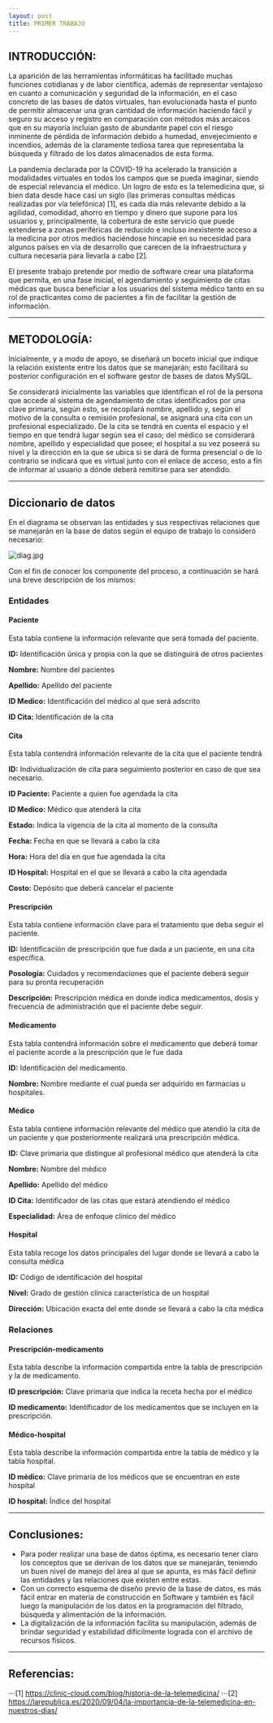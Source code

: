 ```yaml
---
layout: post
title: PRIMER TRABAJO
---
```

## INTRODUCCIÓN:
La aparición de las herramientas informáticas ha facilitado muchas funciones cotidianas y de labor científica, además de representar ventajoso en cuanto a comunicación y seguridad
de la información, en el caso concreto de las bases de datos virtuales, han evolucionada hasta el punto de permitir almacenar una gran cantidad de información haciendo fácil y 
seguro su acceso y registro en comparación con métodos más arcaicos que en su mayoría incluían gasto de abundante papel con el riesgo inminente de pérdida de información debido 
a humedad, envejecimiento e incendios, además de la claramente tediosa tarea que representaba la búsqueda y filtrado de los datos almacenados de esta forma. 

La pandemia declarada por la COVID-19 ha acelerado la transición a modalidades virtuales en todos los campos que se pueda imaginar, siendo de especial relevancia el médico. 
Un logro de esto es la telemedicina que, si bien data desde hace casi un siglo (las primeras consultas médicas realizadas por vía telefónica) [1], es cada día más relevante debido a la agilidad, comodidad, ahorro en tiempo y dinero que supone para los usuarios y, principalmente, la cobertura de este servicio que puede extenderse a zonas periféricas de reducido e incluso inexistente acceso a la medicina por otros medios haciéndose hincapié en su necesidad para algunos países en vía de desarrollo que carecen de la infraestructura y cultura necesaria para llevarla a cabo [2]. 

El presente trabajo pretende por medio de software crear una plataforma que permita, en una fase inicial, el agendamiento y seguimiento de citas médicas que busca beneficiar a los usuarios del sistema médico tanto en su rol de practicantes como de pacientes a fin de facilitar la gestión de información.


---------------------------------------


## METODOLOGÍA:
Inicialmente, y a modo de apoyo, se diseñará un boceto inicial que indique la relación existente entre los datos que se manejarán; esto facilitará su posterior configuración en el software gestor de bases de datos MySQL.


Se considerará inicialmente las variables que identifican el rol de la persona que accede al sistema de agendamiento de citas identificados por una clave primaria, según esto, 
se recopilará nombre, apellido y, según el motivo de la consulta o remisión profesional, se asignará una cita con un profesional especializado. De la cita se tendrá en cuenta el 
espacio y el tiempo en que tendrá lugar según sea el caso; del médico se considerará nombre, apellido y especialidad que posee; el hospital a su vez poseerá su nivel y la 
dirección en la que se ubica si se dará de forma presencial o de lo contrario se indicará que es virtual junto con el enlace de acceso, esto a fin de informar al usuario a 
dónde deberá remitirse para ser atendido.


---------------------------------------



## Diccionario de datos 
En el diagrama se observan las entidades y sus respectivas relaciones que se manejarán en la base de datos según el equipo de trabajo lo consideró necesario:


![diag.jpg](https://github.com/Clasesprogramacion-bio/Clasesprogramacion-bio.github.io/blob/e0fe78095b5a6a5ae3ead589f729b3e4fbbf1032/images/diag.jpg)


Con el fin de conocer los componente del proceso, a continuación se hará una breve descripción de los mismos:
### Entidades
#### Paciente
Esta tabla contiene la información relevante que será tomada del paciente.


**ID:** Identificación única y propia con la que se distinguirá de otros pacientes
	
	
**Nombre:** Nombre del pacientes
	
	
**Apellido:**  Apellido del paciente
	
	
**ID Medico:** Identificación del médico al que será adscrito
	
	
**ID Cita:** Identificación de la cita 


#### Cita
Esta tabla contendrá información relevante de la cita que el paciente tendrá 


**ID:** Individualización de cita para seguimiento posterior en caso de que sea necesario.  
	
	
**ID Paciente:** Paciente a quien fue agendada la cita
	
	
**ID Medico:**  Médico que atenderá la cita
	
	
**Estado:** Indica la vigencia de la cita al momento de la consulta
	
	
**Fecha:** Fecha en que se llevará a cabo la cita 
	
	
**Hora:** Hora del día en que fue agendada la cita
	
	
**ID Hospital:** Hospital en el que se llevará a cabo la cita agendada 
	
	
**Costo:**  Depósito que deberá cancelar el paciente 
	

#### Prescripción
Esta tabla contiene información clave para el tratamiento que deba seguir el paciente. 


**ID:** Identificación de prescripción que fue dada a un paciente, en una cita específica. 
	
	
**Posología:** Cuidados y recomendaciones que el paciente deberá seguir para su pronta recuperación
	
	
**Descripción:** Prescripción médica en donde indica medicamentos, dosis y frecuencia de administración que el paciente debe seguir.
	

#### Medicamento
Esta tabla contendrá información sobre el medicamento que deberá tomar el paciente acorde a la prescripción que le fue dada


**ID:** Identificación del medicamento.
	
	

**Nombre:** Nombre mediante el cual pueda ser adquirido en farmacias u hospitales. 
	
	
#### Médico
Esta tabla contiene información relevante del médico que atendió la cita de un paciente y que posteriormente realizará una prescripción médica.
	
	
**ID:** Clave primaria que distingue al profesional médico que atenderá la cita
	
	
**Nombre:** Nombre del médico
	
	
**Apellido:** Apellido del médico
	
	
**ID Cita:** Identificador de las citas que estará atendiendo el médico
	
	
**Especialidad:** Área de enfoque clínico del médico
	
	
#### Hospital
Esta tabla recoge los datos principales del lugar donde se llevará a cabo la consulta médica
	
	
**ID:** Código de identificación del hospital
	
	
**Nivel:** Grado de gestión clínica característica de un hospital
	
	
**Dirección:** Ubicación exacta del ente donde se llevará a cabo la cita médica

### Relaciones
#### Prescripción-medicamento
Esta tabla describe la información compartida entre la tabla de prescripción y la de medicamento.
	
	
**ID prescripción:** Clave primaria que indica la receta hecha por el médico
	
	
**ID medicamento:** Identificador de los medicamentos que se incluyen en la prescripción.


#### Médico-hospital
Esta tabla describe la información compartida entre la tabla de médico y la tabla hospital. 
	
	
**ID médico:** Clave primaria de los médicos que se encuentran en este hospital
	
	
**ID hospital:** Índice del hospital


---------------------------------------



## Conclusiones:
*	Para poder realizar una base de datos óptima, es necesario tener claro los conceptos que se derivan de los datos que se manejarán, teniendo un buen nivel de manejo del área
al que se apunta, es más fácil definir las entidades y las relaciones que existen entre estas.
*	Con un correcto esquema de diseño previo de la base de datos, es más fácil entrar en materia de construcción en Software y también es fácil luego la manipulación de los datos
en la programación del filtrado, búsqueda y alimentación de la información.
*	La digitalización de la información facilita su manipulación, además de brindar seguridad y estabilidad difícilmente lograda con el archivo de recursos físicos.


---------------------------------------



## Referencias:
⋅⋅⋅[1] https://clinic-cloud.com/blog/historia-de-la-telemedicina/
⋅⋅⋅[2] https://larepublica.es/2020/09/04/la-importancia-de-la-telemedicina-en-nuestros-dias/

